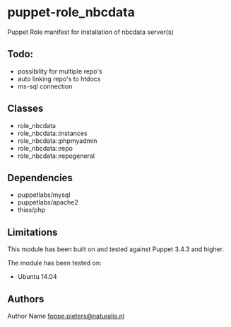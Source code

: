 puppet-role_nbcdata
===================

Puppet Role manifest for installation of nbcdata server(s)

Todo:
-------------
- possibility for multiple repo's
- auto linking repo's to htdocs
- ms-sql connection

Classes
-------------
- role_nbcdata
- role_nbcdata::instances
- role_nbcdata::phpmyadmin
- role_nbcdata::repo
- role_nbcdata::repogeneral

Dependencies
-------------
- puppetlabs/mysql
- puppetlabs/apache2
- thias/php

Limitations
-------------
This module has been built on and tested against Puppet 3.4.3 and higher.

The module has been tested on:

- Ubuntu 14.04

Authors
-------------
Author Name <foppe.pieters@naturalis.nl>
